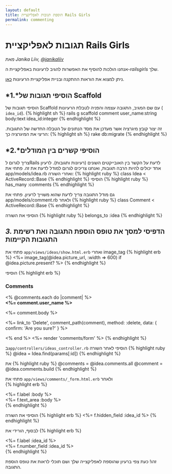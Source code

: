 ```yaml
---
layout: default
title: הוספת תגובות לאפליקציית Rails Girls
permalink: commenting
---
```

# תגובות לאפליקציית Rails Girls
*מאת Janika Liiv, [@janikaliiv](https://twitter.com/janikaliiv)*

אנחנו הולכות להוסיף את האפשרות להגיב לרעיונות באפליקציית ה-*railsgirls* שלך.

ניתן למצוא את הוראות ההתקנה ובניית אפליקציית הרעיונות [כאן](/app).

## *1.*הוסיפי תגובות של Scaffold

הוסיפי תגובות של Scaffold עם שם המגיב, התגובה עצמה והפניה לטבלת הרעיונות ( `idea_id`).
{% highlight sh %}
rails g scaffold comment user_name:string body:text idea_id:integer
{% endhighlight %}

זה יצור קובץ מיגרציה אשר מעדכן את מסד הנתונים על הטבלה החדשה של התגובות. הריצי את המיגרציה כך:
{% highlight sh %}
rake db:migrate
{% endhighlight %}

## *2.*הוסיפי קשרים בין המודלים

צריך לגרום לRails לדעת על הקשר בין האובייקטים השונים (רעיונות ותגובות).
לרעיון אחד יכולים להיות הרבה תגובות, ואנחנו צריכים לגרום למודל לדעת את זה.
פתחי את app/models/idea.rb ואחרי השורה: 
{% highlight ruby %}
class Idea < ActiveRecord::Base
{% endhighlight %}
הוסיפי
{% highlight ruby %}
has_many :comments
{% endhighlight %}

גם מודל התגובה צריך לדעת שהוא משוייך לרעיון. פתחי את app/models/comment.rb ולאחר
{% highlight ruby %}
class Comment < ActiveRecord::Base
{% endhighlight %}

הוסיפי את השורה
{% highlight ruby %}
belongs_to :idea
{% endhighlight %}

## *3.* הדפיסי למסך את טופס הוספת התגובה ואת רשימת התגובות הקיימות


 פתחי את `app/views/ideas/show.html.erb` ואחרי image_tag
{% highlight erb %}
<%= image_tag(@idea.picture_url, :width => 600) if @idea.picture.present? %>
{% endhighlight %}

הוסיפי
{% highlight erb %}
<h3>Comments</h3>
<% @comments.each do |comment| %>
  <div>
    <strong><%= comment.user_name %></strong>
    <br />
    <p><%= comment.body %></p>
    <p><%= link_to 'Delete', comment_path(comment), method: :delete, data: { confirm: 'Are you sure?' } %></p>
  </div>
<% end %>
<%= render 'comments/form' %>
{% endhighlight %}

ב`app/controllers/ideas_controller.rb` הוסיפי לאחר השורה 
{% highlight ruby %}
@idea = Idea.find(params[:id])
{% endhighlight %}

את
{% highlight ruby %}
@comments = @idea.comments.all
@comment = @idea.comments.build
{% endhighlight %}

פתחי את `app/views/comments/_form.html.erb` ולאחר  
{% highlight erb %}
  <div class="field">
    <%= f.label :body %><br />
    <%= f.text_area :body %>
  </div>
{% endhighlight %}

הוסיפי את השורה
{% highlight erb %}
<%= f.hidden_field :idea_id %>
{% endhighlight %}

לבסוף, הורידי את 
{% highlight erb %}
<div class="field">
  <%= f.label :idea_id %><br>
  <%= f.number_field :idea_id %>
</div>
{% endhighlight %}

זהו! כעת צפי ברעיון שהוספת לאפליקצייה שלך ושם תוכלי לראות את טופס הוספת התגובה.
